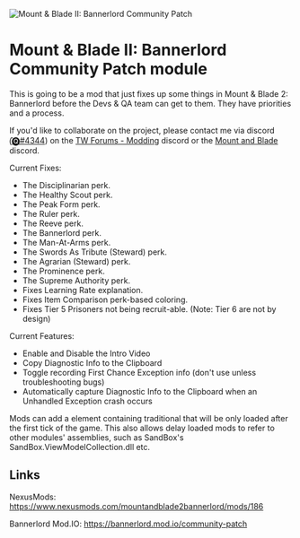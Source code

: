 ![Mount & Blade II: Bannerlord Community Patch](https://staticdelivery.nexusmods.com/mods/3174/images/headers/186_1586119060.png)

# Mount & Blade II: Bannerlord Community Patch module
This is going to be a mod that just fixes up some things in Mount &amp; Blade 2: Bannerlord before the Devs &amp; QA team can get to them. They have priorities and a process.

If you'd like to collaborate on the project, please contact me via discord (̑[🅠#4344](https://discordapp.com/users/475636674076868618)) on the [TW Forums - Modding](https://discord.gg/5fBVT8j) discord or the [Mount and Blade](https://discordapp.com/invite/mountandblade) discord.

Current Fixes:
* The Disciplinarian perk.
* The Healthy Scout perk.
* The Peak Form perk.
* The Ruler perk.
* The Reeve perk.
* The Bannerlord perk.
* The Man-At-Arms perk.
* The Swords As Tribute (Steward) perk.
* The Agrarian (Steward) perk.
* The Prominence perk.
* The Supreme Authority perk.
* Fixes Learning Rate explanation.
* Fixes Item Comparison perk-based coloring.
* Fixes Tier 5 Prisoners not being recruit-able. (Note: Tier 6 are not by design)

Current Features:
* Enable and Disable the Intro Video
* Copy Diagnostic Info to the Clipboard
* Toggle recording First Chance Exception info (don't use unless troubleshooting bugs)
* Automatically capture Diagnostic Info to the Clipboard when an Unhandled Exception crash occurs

Mods can add a <DelayedSubModule> element containing traditional <SubModules> that will be only loaded after the first tick of the game. This also allows delay loaded mods to refer to other modules' assemblies, such as SandBox's SandBox.ViewModelCollection.dll etc.


## Links

NexusMods: https://www.nexusmods.com/mountandblade2bannerlord/mods/186

Bannerlord Mod.IO: https://bannerlord.mod.io/community-patch


